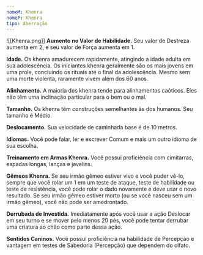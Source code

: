 ```yaml
---
nomeM: Khenra
nomeF: Khenra
tipo: Aberração
---
```

![[Khenra.png]]
**Aumento no Valor de Habilidade.** Seu valor de Destreza aumenta em 2, e seu valor de Força aumenta em 1.

**Idade.** Os khenra amadurecem rapidamente, atingindo a idade adulta em sua adolescência. Os iniciantes khenra geralmente são os mais jovens em uma prole, concluindo os rituais até o final da adolescência. Mesmo sem uma morte violenta, raramente vivem além dos 60 anos.

**Alinhamento.** A maioria dos khenra tende para alinhamentos caóticos. Eles não têm uma inclinação particular para o bem ou o mal.

**Tamanho.** Os khenra têm construções semelhantes às dos humanos. Seu tamanho é Médio.

**Deslocamento.** Sua velocidade de caminhada base é de 10 metros.

**Idiomas.** Você pode falar, ler e escrever Comum e mais um outro idioma de sua escolha.

**Treinamento em Armas Khenra.** Você possui proficiência com cimitarras, espadas longas, lanças e javelins.

**Gêmeos Khenra.** Se seu irmão gêmeo estiver vivo e você puder vê-lo, sempre que você rolar um 1 em um teste de ataque, teste de habilidade ou teste de resistência, você pode rolar o dado novamente e deve usar o novo resultado. Se seu irmão gêmeo estiver morto (ou se você nasceu sem um irmão gêmeo), você não pode ser amedrontado.

**Derrubada de Investida.** Imediatamente após você usar a ação Deslocar em seu turno e se mover pelo menos 20 pés, você pode tentar derrubar uma criatura ao chão como parte dessa ação.

**Sentidos Caninos.** Você possui proficiência na habilidade de Percepção e vantagem em testes de Sabedoria (Percepção) que dependem do olfato.